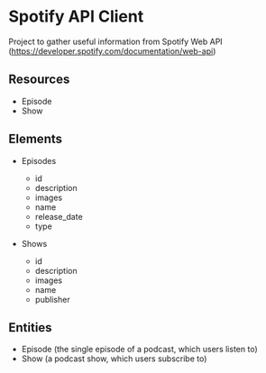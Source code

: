 # Spotify API Client

Project to gather useful information from Spotify Web API
(https://developer.spotify.com/documentation/web-api)

## Resources

- Episode
- Show

## Elements

- Episodes
    - id
    - description
    - images
    - name
    - release_date
    - type

- Shows
    - id
    - description
    - images
    - name
    - publisher

## Entities

- Episode (the single episode of a podcast, which users listen to)
- Show (a podcast show, which users subscribe to)
